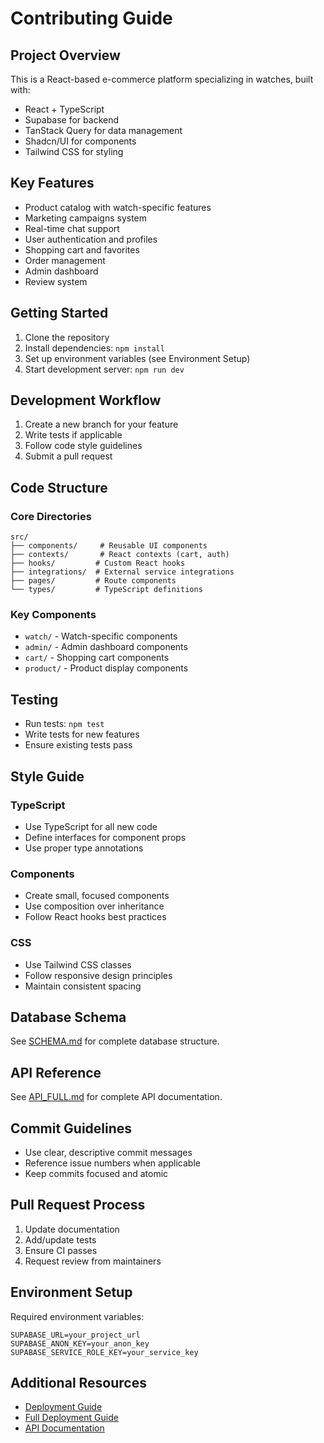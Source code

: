 # Contributing Guide

## Project Overview

This is a React-based e-commerce platform specializing in watches, built with:
- React + TypeScript
- Supabase for backend
- TanStack Query for data management
- Shadcn/UI for components
- Tailwind CSS for styling

## Key Features

- Product catalog with watch-specific features
- Marketing campaigns system
- Real-time chat support
- User authentication and profiles
- Shopping cart and favorites
- Order management
- Admin dashboard
- Review system

## Getting Started

1. Clone the repository
2. Install dependencies: `npm install`
3. Set up environment variables (see Environment Setup)
4. Start development server: `npm run dev`

## Development Workflow

1. Create a new branch for your feature
2. Write tests if applicable
3. Follow code style guidelines
4. Submit a pull request

## Code Structure

### Core Directories
```
src/
├── components/     # Reusable UI components
├── contexts/       # React contexts (cart, auth)
├── hooks/         # Custom React hooks
├── integrations/  # External service integrations
├── pages/         # Route components
└── types/         # TypeScript definitions
```

### Key Components
- `watch/` - Watch-specific components
- `admin/` - Admin dashboard components
- `cart/` - Shopping cart components
- `product/` - Product display components

## Testing

- Run tests: `npm test`
- Write tests for new features
- Ensure existing tests pass

## Style Guide

### TypeScript
- Use TypeScript for all new code
- Define interfaces for component props
- Use proper type annotations

### Components
- Create small, focused components
- Use composition over inheritance
- Follow React hooks best practices

### CSS
- Use Tailwind CSS classes
- Follow responsive design principles
- Maintain consistent spacing

## Database Schema

See [SCHEMA.md](./SCHEMA.md) for complete database structure.

## API Reference

See [API_FULL.md](./API_FULL.md) for complete API documentation.

## Commit Guidelines

- Use clear, descriptive commit messages
- Reference issue numbers when applicable
- Keep commits focused and atomic

## Pull Request Process

1. Update documentation
2. Add/update tests
3. Ensure CI passes
4. Request review from maintainers

## Environment Setup

Required environment variables:
```
SUPABASE_URL=your_project_url
SUPABASE_ANON_KEY=your_anon_key
SUPABASE_SERVICE_ROLE_KEY=your_service_key
```

## Additional Resources

- [Deployment Guide](./DEPLOYMENT.md)
- [Full Deployment Guide](./DEPLOYMENT_FULL.md)
- [API Documentation](./API_FULL.md)